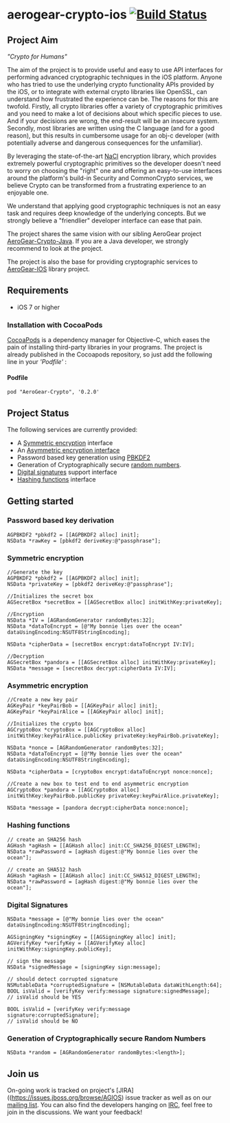 # aerogear-crypto-ios [![Build Status](https://travis-ci.org/aerogear/aerogear-crypto-ios.png)](https://travis-ci.org/aerogear/aerogear-crypto-ios)

## Project Aim
_"Crypto for Humans"_

The aim of the project is to provide useful and easy to use API interfaces for performing advanced cryptographic techniques in the iOS platform. Anyone who has tried to use the underlying crypto functionality APIs provided by the iOS, or to integrate with external crypto libraries like OpenSSL, can understand how frustrated the experience can be. The reasons for this are twofold. Firstly, all crypto libraries offer a variety of cryptographic primitives and you need to make a lot of decisions about which specific pieces to use. And if your decisions are wrong, the end-result will be an insecure system. Secondly, most libraries are written using the C language (and for a good reason), but this results in cumbersome usage for an obj-c developer (with potentially adverse and dangerous consequences for the unfamiliar). 

By leveraging the state-of-the-art [NaCl](http://nacl.cr.yp.to) encryption library, which provides extremely powerful cryptographic primitives so the developer doesn't need to worry on choosing the "right" one and offering an easy-to-use interfaces around the platform's build-in Security and CommonCrypto services, we believe Crypto can be transformed from a frustrating experience to an enjoyable one.

We understand that applying good cryptographic techniques is not an easy task and requires deep knowledge of the underlying concepts. But we strongly believe a "friendlier" developer interface can ease that pain.

The project shares the same vision with our sibling AeroGear project [AeroGear-Crypto-Java](https://github.com/aerogear/aerogear-crypto-java). If you are a Java developer, we strongly recommend to look at the project. 

The project is also the base for providing cryptographic services to [AeroGear-IOS](http://www.aerogear.org) library project.

## Requirements

* iOS 7 or higher

### Installation with CocoaPods

[CocoaPods](http://cocoapods.org) is a dependency manager for Objective-C, which eases the pain of installing third-party libraries in your programs. The project is already published in the Cocoapods repository, so just add the following line in your _'Podfile'_ :

#### Podfile

```
pod "AeroGear-Crypto", '0.2.0'
```

## Project Status
The following services are currently provided:

* A [Symmetric encryption](http://en.wikipedia.org/wiki/Symmetric-key_algorithm) interface
* An [Asymmetric encryption interface](http://nacl.cr.yp.to/box.html)
* Password based key generation using [PBKDF2](http://en.wikipedia.org/wiki/PBKDF2)
* Generation of Cryptographically secure [random numbers](http://en.wikipedia.org/wiki/Cryptographically_secure_pseudorandom_number_generator).
* [Digital signatures](http://ed25519.cr.yp.to) support interface 
* [Hashing functions](http://csrc.nist.gov/publications/fips/fips180-4/fips-180-4.pdf) interface

## Getting started

### Password based key derivation

	AGPBKDF2 *pbkdf2 = [[AGPBKDF2 alloc] init];
	NSData *rawKey = [pbkdf2 deriveKey:@"passphrase"];

### Symmetric encryption

 	//Generate the key
    AGPBKDF2 *pbkdf2 = [[AGPBKDF2 alloc] init];
	NSData *privateKey = [pbkdf2 deriveKey:@"passphrase"];

    //Initializes the secret box
    AGSecretBox *secretBox = [[AGSecretBox alloc] initWithKey:privateKey];

    //Encryption
    NSData *IV = [AGRandomGenerator randomBytes:32];
    NSData *dataToEncrypt = [@"My bonnie lies over the ocean" dataUsingEncoding:NSUTF8StringEncoding];

    NSData *cipherData = [secretBox encrypt:dataToEncrypt IV:IV];

    //Decryption
    AGSecretBox *pandora = [[AGSecretBox alloc] initWithKey:privateKey];
	NSData *message = [secretBox decrypt:cipherData IV:IV];

### Asymmetric encryption

    //Create a new key pair
    AGKeyPair *keyPairBob = [[AGKeyPair alloc] init];
    AGKeyPair *keyPairAlice = [[AGKeyPair alloc] init];

    //Initializes the crypto box
    AGCryptoBox *cryptoBox = [[AGCryptoBox alloc] initWithKey:keyPairAlice.publicKey privateKey:keyPairBob.privateKey];

    NSData *nonce = [AGRandomGenerator randomBytes:32];
    NSData *dataToEncrypt = [@"My bonnie lies over the ocean" dataUsingEncoding:NSUTF8StringEncoding];

    NSData *cipherData = [cryptoBox encrypt:dataToEncrypt nonce:nonce];

    //Create a new box to test end to end asymmetric encryption
	AGCryptoBox *pandora = [[AGCryptoBox alloc] initWithKey:keyPairBob.publicKey privateKey:keyPairAlice.privateKey];

	NSData *message = [pandora decrypt:cipherData nonce:nonce];

### Hashing functions

	// create an SHA256 hash
	AGHash *agHash = [[AGHash alloc] init:CC_SHA256_DIGEST_LENGTH];
	NSData *rawPassword = [agHash digest:@"My bonnie lies over the ocean"];

	// create an SHA512 hash
	AGHash *agHash = [[AGHash alloc] init:CC_SHA512_DIGEST_LENGTH];
	NSData *rawPassword = [agHash digest:@"My bonnie lies over the ocean"];

### Digital Signatures

	NSData *message = [@"My bonnie lies over the ocean" dataUsingEncoding:NSUTF8StringEncoding];
	
	AGSigningKey *signingKey = [[AGSigningKey alloc] init];
	AGVerifyKey *verifyKey = [[AGVerifyKey alloc] initWithKey:signingKey.publicKey];

	// sign the message
	NSData *signedMessage = [signingKey sign:message];

	// should detect corrupted signature
	NSMutableData *corruptedSignature = [NSMutableData dataWithLength:64];
	BOOL isValid = [verifyKey verify:message signature:signedMessage];
	// isValid should be YES
	
	BOOL isValid = [verifyKey verify:message signature:corruptedSignature];
	// isValid should be NO

### Generation of Cryptographically secure Random Numbers
	NSData *random = [AGRandomGenerator randomBytes:<length>];
	

## Join us
On-going work is tracked on project's [JIRA]((https://issues.jboss.org/browse/AGIOS) issue tracker as well as on our [mailing list](https://lists.jboss.org/mailman/listinfo/aerogear-dev). You can also find the developers hanging on [IRC](irc://irc.freenode.net/aerogear), feel free to join in the discussions. We want your feedback!
